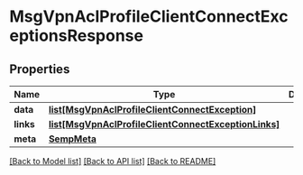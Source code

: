 # MsgVpnAclProfileClientConnectExceptionsResponse

## Properties
Name | Type | Description | Notes
------------ | ------------- | ------------- | -------------
**data** | [**list[MsgVpnAclProfileClientConnectException]**](MsgVpnAclProfileClientConnectException.md) |  | [optional] 
**links** | [**list[MsgVpnAclProfileClientConnectExceptionLinks]**](MsgVpnAclProfileClientConnectExceptionLinks.md) |  | [optional] 
**meta** | [**SempMeta**](SempMeta.md) |  | 

[[Back to Model list]](../README.md#documentation-for-models) [[Back to API list]](../README.md#documentation-for-api-endpoints) [[Back to README]](../README.md)


